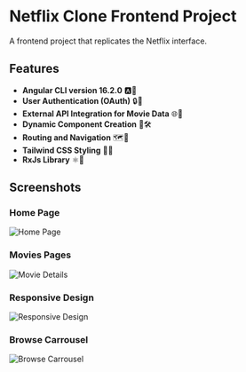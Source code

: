 
# Netflix Clone Frontend Project

A frontend project that replicates the Netflix interface.

## Features
- **Angular CLI version 16.2.0** 🅰️🔺
- **User Authentication (OAuth)** 🔒🔑
- **External API Integration for Movie Data** 🌐🍿
- **Dynamic Component Creation** 🔄🛠️
- **Routing and Navigation** 🗺️🚀
- **Tailwind CSS Styling** 🌈💨
- **RxJs Library** ⚛️🔄

## Screenshots

### **Home Page**
<img src="readme_img/HomePage.png" alt="Home Page" class="screenshot">

### **Movies Pages**
<img src="readme_img/MoviesPages.png" alt="Movie Details" class="screenshot">

### **Responsive Design**
<img src="readme_img/ResponsiveDesign.png" alt="Responsive Design" class="screenshot">

### **Browse Carrousel**
<img src="readme_img/BrowseMovies.png" alt="Browse Carrousel" class="screenshot">



